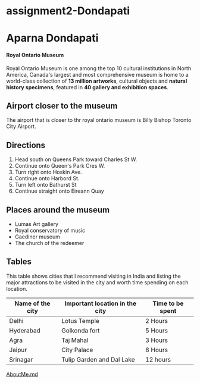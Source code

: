 # assignment2-Dondapati
# Aparna Dondapati
#### Royal Ontario Museum

Royal Ontario Museum is one among the top 10 cultural institutions in North America, Canada's largest and most comprehensive museum is home to a world-class collection of **13 million artworks**, cultural objects and **natural history specimens**, featured in **40 gallery and exhibition spaces**.

## Airport closer to the museum
The airport that is closer to thr royal ontario museum is Billy Bishop Toronto City Airport.

## Directions
1. Head south on Queens Park toward Charles St W.
2. Continue onto Queen's Park Cres W.
3. Turn right onto Hoskin Ave.
4. Continue onto Harbord St.
5. Turn left onto Bathurst St
6. Continue straight onto Eireann Quay

## Places around the museum
* Lumas Art gallery
* Royal conservatory of music
* Gaediner museum
* The church of the redeemer

## Tables
This table shows cities that I recommend visiting in India and listing the major attractions to be visited in the city and worth time spending on each location.

|Name of the city| Important location in the city| Time  to be spent|
|----------------|-------------------------------|------------------|
|Delhi           |Lotus Temple                   | 2 Hours          |
|Hyderabad       |Golkonda fort                  | 5 Hours          |
|Agra            |Taj Mahal                      | 3 Hours          |
|Jaipur          |City Palace                    | 8 Hours          |
|Srinagar        |Tulip Garden and Dal Lake      | 12 hours         |




[AboutMe.md](C:\Users\S555671\Desktop\webapps-repos\firstrepo\AboutMe.md)

